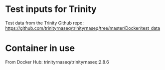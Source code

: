 # Test inputs for Trinity

Test data from the Trinity Github repo: https://github.com/trinityrnaseq/trinityrnaseq/tree/master/Docker/test_data

# Container in use

From Docker Hub: trinityrnaseq/trinityrnaseq:2.8.6